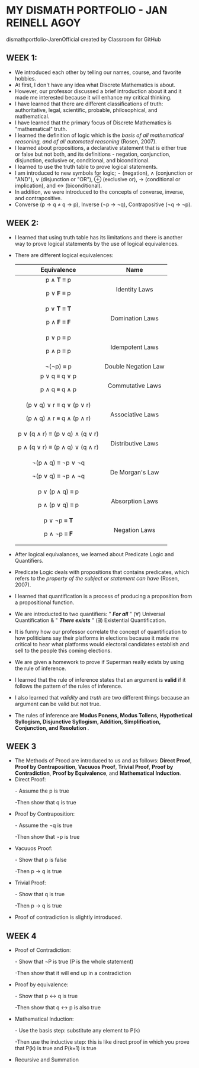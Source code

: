 # MY DISMATH PORTFOLIO - JAN REINELL AGOY

dismathportfolio-JarenOfficial created by Classroom for GitHub

## WEEK 1:

- We introduced each other by telling our names, course, and favorite hobbies. 
- At first, I don't have any idea what Discrete Mathematics is about. 
- However, our professor discussed a brief introduction about it and it made me interested because it will enhance my critical thinking.
- I have learned that there are different classifications of truth: authoritative, legal, scientific, probable, philosophical, and mathematical. 
- I have learned that the primary focus of Discrete Mathematics is "mathematical" truth.
- I learned the definition of logic which is the <i>basis of all mathematical reasoning, and of all automated reasoning</i> (Rosen, 2007).
- I learned about propositions, a declarative statement that is either true or false but not both, and its definitions - negation, conjunction, disjunction, exclusive or, conditional, and biconditional. 
- I learned to use the truth table to prove logical statements. 
- I am introduced to new symbols for logic; ¬ (negation), ∧ (conjunction or "AND"), ∨ (disjunction or "OR"), ⊕ (exclusive or),  → (conditional or implication), and ↔ (biconditional). 
- In addition, we were introduced to the concepts of converse, inverse, and contrapositive. 
- Converse (p → q ≠ q → p), Inverse (¬p → ¬q), Contrapositive (¬q → ¬p).

## WEEK 2:

- I learned that using truth table has its limitations and there is another way to prove logical statements by the use of logical equivalences.
- There are different logical equivalences:

  | Equivalence | Name |
  | :---------: | :--: |
  | p ∧ <b>T</b> ≡ p <p>p ∨ <b>F</b> ≡ p</p> | Identity Laws |
  | p ∨ <b>T</b> ≡ <b>T</b> <p>p ∧ <b>F</b> ≡ <b>F</b> | Domination Laws |
  | p ∨ p ≡ p <p>p ∧ p ≡ p | Idempotent Laws |
  | ¬(¬p) ≡ p | Double Negation Law |
  | p ∨ q ≡ q ∨ p <p>p ∧ q ≡ q ∧ p</p> | Commutative Laws |
  | (p ∨ q) ∨ r ≡ q ∨ (p ∨ r) <p>(p ∧ q) ∧ r ≡ q ∧ (p ∧ r)</p> | Associative Laws |
  | p ∨ (q ∧ r) ≡ (p ∨ q) ∧ (q ∨ r) <p> p ∧ (q ∨ r) ≡ (p ∧ q) ∨ (q ∧ r)</p> | Distributive Laws |
  | ¬(p ∧ q) ≡ ¬p ∨ ¬q <p>¬(p ∨ q) ≡ ¬p ∧ ¬q</p> | De Morgan's Law |
  | p ∨ (p ∧ q) ≡ p <p>p ∧ (p ∨ q) ≡ p</p> | Absorption Laws |
  | p ∨ ¬p ≡ <b>T</b> <p>p ∧ ¬p ≡ <b>F</b> | Negation Laws |

- After logical equivalances, we learned about Predicate Logic and Quantifiers.
- Predicate Logic deals with propositions that contains predicates, which refers to the <i>property of the subject or statement can have</i> (Rosen, 2007). 
- I learned that quantification is a process of producing a proposition from a propositional function. 
- We are introducted to two quantifiers: " <i><b>For all</i></b> " (∀) Universal Quantification & " <i><b>There exists</i></b> " (∃) Existential Quantification.
- It is funny how our professor correlate the concept of quantification to how politicians say their platforms in elections because it made me critical to hear what platforms would electoral candidates establish and sell to the people this coming elections. 
- We are given a homework to prove if Superman really exists by using the rule of inference.
- I learned that the rule of inference states that an argument is <b>valid</b> if it follows the pattern of the rules of inference.
- I also learned that <i>validity</i> and <i>truth</i> are two different things because an argument can be valid but not true. 
- The rules of inference are <b> Modus Ponens, Modus Tollens, Hypothetical Syllogism, Disjunctive Syllogism, Addition, Simplification, Conjunction, and Resolution </b>.

## WEEK 3

- The Methods of Prood are introduced to us and as follows: <b>Direct Proof</b>, <b>Proof by Contraposition</b>, <b>Vacuuos Proof</b>, <b>Trivial Proof</b>, <b>Proof by Contradiction</b>, <b>Proof by Equivalence</b>, and <b>Mathematical Induction</b>.
- Direct Proof: <p>- Assume the p is true </p><p>-Then show that q is true</p>
- Proof by Contraposition: <p>- Assume the ¬q is true </p><p>-Then show that ¬p is true</p>
- Vacuuos Proof: <p>- Show that p is false </p><p>-Then p → q is true</p>
- Trivial Proof:  <p>- Show that q is true </p><p>-Then p → q is true</p>
- Proof of contradiction is slightly introduced.

## WEEK 4

- Proof of Contradiction: <p>- Show that ¬P is true (P is the whole statement) </p><p>-Then show that it will end up in a contradiction</p>
- Proof by equivalence: <p>- Show that p ↔ q  is true </p><p>-Then show that q ↔ p  is also true </p>
- Mathematical Induction: <p>- Use the basis step: substitute any element to P(k) </p><p>-Then use the inductive step: this is like direct proof in which you prove that P(k) is true and P(k+1) is true </p>
- Recursive and Summation
